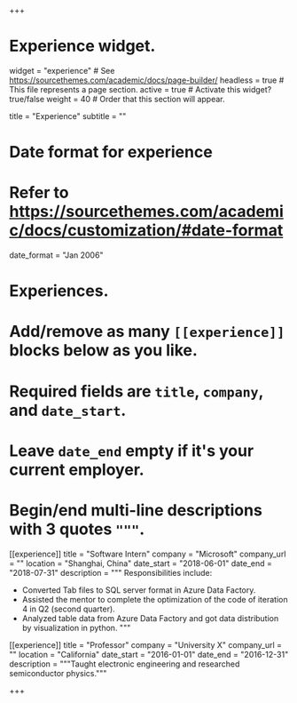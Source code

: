+++
# Experience widget.
widget = "experience"  # See https://sourcethemes.com/academic/docs/page-builder/
headless = true  # This file represents a page section.
active = true  # Activate this widget? true/false
weight = 40  # Order that this section will appear.

title = "Experience"
subtitle = ""

# Date format for experience
#   Refer to https://sourcethemes.com/academic/docs/customization/#date-format
date_format = "Jan 2006"

# Experiences.
#   Add/remove as many `[[experience]]` blocks below as you like.
#   Required fields are `title`, `company`, and `date_start`.
#   Leave `date_end` empty if it's your current employer.
#   Begin/end multi-line descriptions with 3 quotes `"""`.
[[experience]]
  title = "Software Intern"
  company = "Microsoft"
  company_url = ""
  location = "Shanghai, China"
  date_start = "2018-06-01"
  date_end = "2018-07-31"
  description = """
  Responsibilities include:
  
  - Converted Tab files to SQL server format in Azure Data Factory.
  - Assisted the mentor to complete the optimization of the code of iteration 4 in Q2 (second quarter).
  - Analyzed table data from Azure Data Factory and got data distribution by visualization in python.
  """

[[experience]]
  title = "Professor"
  company = "University X"
  company_url = ""
  location = "California"
  date_start = "2016-01-01"
  date_end = "2016-12-31"
  description = """Taught electronic engineering and researched semiconductor physics."""

+++
